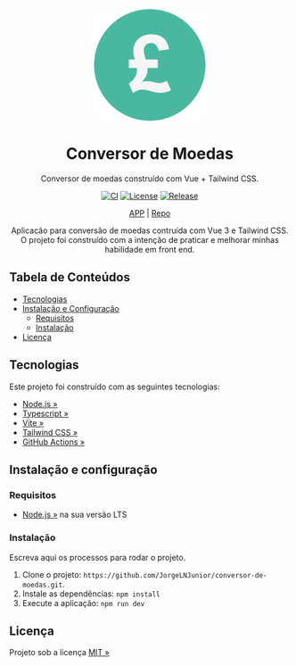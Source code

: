 <div align="center" id="short-description-and-logo">

  <!-- Logo -->
  <img src="src/assets/logo.png" width="200px"> 

  <!-- Título -->
  <h1>Conversor de Moedas</h1>

  Conversor de moedas construído com Vue + Tailwind CSS.

</div>

<!-- Badges -->
<div align="center" id="badges">

  [![CI](https://img.shields.io/github/workflow/status/JorgeLNJunior/conversor-de-moedas/CI/main)](https://github.com/JorgeLNJunior/conversor-de-moedas/actions/workflows/ci.yml)
  [![License](https://img.shields.io/github/license/JorgeLNJunior/readme-template?color=lgreen)](LICENSE)
  [![Release](https://img.shields.io/github/v/release/JorgeLNJunior/conversor-de-moedas?color=lgreen)](https://github.com/JorgeLNJunior/conversor-de-moedas/releases)

</div>

<div align="center">

  [APP](https://conversor-de-moedas-delta.vercel.app/) |
  [Repo](https://github.com/JorgeLNJunior/conversor-de-moedas)

  Aplicacão para conversão de moedas contruída com Vue 3 e Tailwind CSS. O projeto foi construído com a intenção de praticar e melhorar minhas habilidade em front end.

</div>

## Tabela de Conteúdos

- [Tecnologias](#tecnologias)
- [Instalação e Configuração](#instala%C3%A7%C3%A3o-e-configura%C3%A7%C3%A3o)
  - [Requisitos](#requisitos)
  - [Instalação](#instala%C3%A7%C3%A3o)
- [Licença](#licen%C3%A7a)

## Tecnologias

Este projeto foi construído com as seguintes tecnologias:

- [Node.js »](https://nodejs.org)
- [Typescript »](https://www.typescriptlang.org)
- [Vite »](https://vitejs.dev)
- [Tailwind CSS »](https://tailwindcss.com)
- [GitHub Actions »](https://github.com/features/actions)

## Instalação e configuração

### Requisitos

- [Node.js »](https://nodejs.org/en/download) na sua versão LTS

### Instalação

Escreva aqui os processos para rodar o projeto.

1. Clone o projeto: `https://github.com/JorgeLNJunior/conversor-de-moedas.git`.
2. Instale as dependências: `npm install`
3. Execute a aplicação: `npm run dev`

## Licença

Projeto sob a licença [MIT »](/LICENSE.md)
